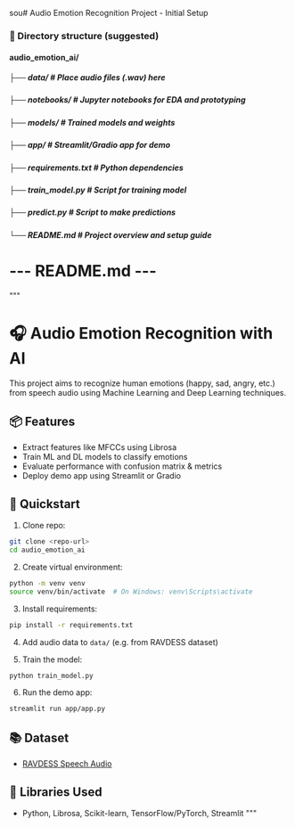 sou# Audio Emotion Recognition Project - Initial Setup

### 📁 Directory structure (suggested)
#### audio_emotion_ai/
##### ├── data/               # Place audio files (.wav) here
##### ├── notebooks/          # Jupyter notebooks for EDA and prototyping
##### ├── models/             # Trained models and weights
##### ├── app/                # Streamlit/Gradio app for demo
##### ├── requirements.txt    # Python dependencies
##### ├── train_model.py      # Script for training model
##### ├── predict.py          # Script to make predictions
##### └── README.md           # Project overview and setup guide

# --- README.md ---

"""
# 🎧 Audio Emotion Recognition with AI

This project aims to recognize human emotions (happy, sad, angry, etc.) from speech audio using Machine Learning and Deep Learning techniques.

## 📦 Features
- Extract features like MFCCs using Librosa
- Train ML and DL models to classify emotions
- Evaluate performance with confusion matrix & metrics
- Deploy demo app using Streamlit or Gradio

## 🚀 Quickstart

1. Clone repo:
```bash
git clone <repo-url>
cd audio_emotion_ai
```

2. Create virtual environment:
```bash
python -m venv venv
source venv/bin/activate  # On Windows: venv\Scripts\activate
```

3. Install requirements:
```bash
pip install -r requirements.txt
```

4. Add audio data to `data/` (e.g. from RAVDESS dataset)

5. Train the model:
```bash
python train_model.py
```

6. Run the demo app:
```bash
streamlit run app/app.py
```

## 📚 Dataset
- [RAVDESS Speech Audio](https://www.kaggle.com/datasets/uwrfkaggler/ravdess-emotional-speech-audio)

## 📘 Libraries Used
- Python, Librosa, Scikit-learn, TensorFlow/PyTorch, Streamlit
"""
